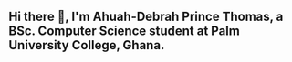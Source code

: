 ## Hi there 👋, I'm Ahuah-Debrah Prince Thomas, a BSc. Computer Science student at Palm University College, Ghana.

<!--
**QuofiOBrien/quofiobrien** is a ✨ _special_ ✨ repository because its `README.md` (this file) appears on your GitHub profile.

Here are some ideas to get you started:

- 🔭 I’m currently working on ...a project developed using Python.
- 🌱 I’m currently learning ...Python and exploring web development
- 👯 I’m looking to collaborate on ...Python-based projects
- 🤔 I am eager to learn. ...Python||JavaScript||Java||C/C++||Ruby on Rails||Django (Python)||Go||Swift||Kotlin|| Rust
- 📫 Reach me at: ...pahuah-debrah@palm.edu.gh
- 😄 Pronouns: ...He/Him/His

-->
